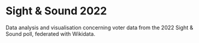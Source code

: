 # Sight & Sound 2022

Data analysis and visualisation concerning voter data from the 2022 Sight & Sound poll, federated with Wikidata. 